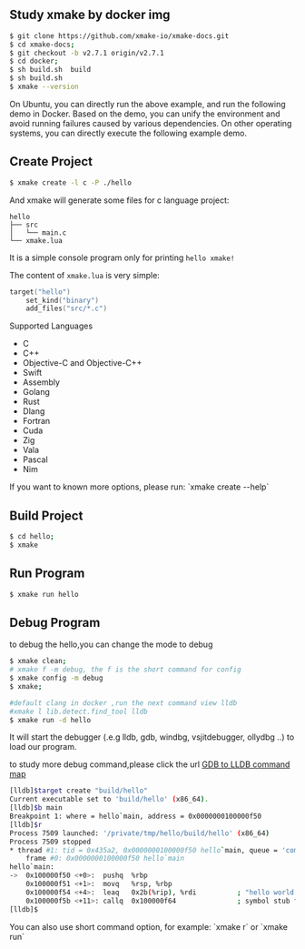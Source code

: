 ## Study xmake by docker img



```bash
$ git clone https://github.com/xmake-io/xmake-docs.git
$ cd xmake-docs;
$ git checkout -b v2.7.1 origin/v2.7.1
$ cd docker;
$ sh build.sh  build
$ sh build.sh  
$ xmake --version 
```

On Ubuntu, you can directly run the above example, and run the following demo in Docker. Based on the demo, you can unify the environment and avoid running failures caused by various dependencies. On other operating systems, you can directly execute the following example demo. 

## Create Project

```bash
$ xmake create -l c -P ./hello
```

And xmake will generate some files for c language project:

```
hello
├── src
│   └── main.c
└── xmake.lua
```

It is a simple console program only for printing `hello xmake!`

The content of `xmake.lua` is very simple:

```lua
target("hello")
    set_kind("binary")
    add_files("src/*.c") 
```

Supported Languages

* C
* C++
* Objective-C and Objective-C++
* Swift
* Assembly
* Golang
* Rust
* Dlang
* Fortran
* Cuda
* Zig
* Vala
* Pascal
* Nim

<p class="tip">
    If you want to known more options, please run: `xmake create --help`
</p>

## Build Project

```bash
$ cd hello;
$ xmake
```

## Run Program

```bash
$ xmake run hello
```

## Debug Program
to debug the hello,you can change the mode to debug
```bash
$ xmake clean;
# xmake f -m debug, the f is the short command for config
$ xmake config -m debug 
$ xmake;
```

```bash
#default clang in docker ,run the next command view lldb
#xmake l lib.detect.find_tool lldb
$ xmake run -d hello 
```

It will start the debugger (.e.g lldb, gdb, windbg, vsjitdebugger, ollydbg ..) to load our program.

to study more debug command,please click the url [GDB to LLDB command map](https://lldb.llvm.org/use/map.html)

```bash
[lldb]$target create "build/hello"
Current executable set to 'build/hello' (x86_64).
[lldb]$b main
Breakpoint 1: where = hello`main, address = 0x0000000100000f50
[lldb]$r
Process 7509 launched: '/private/tmp/hello/build/hello' (x86_64)
Process 7509 stopped
* thread #1: tid = 0x435a2, 0x0000000100000f50 hello`main, queue = 'com.apple.main-thread', stop reason = breakpoint 1.1
    frame #0: 0x0000000100000f50 hello`main
hello`main:
->  0x100000f50 <+0>:  pushq  %rbp
    0x100000f51 <+1>:  movq   %rsp, %rbp
    0x100000f54 <+4>:  leaq   0x2b(%rip), %rdi          ; "hello world!"
    0x100000f5b <+11>: callq  0x100000f64               ; symbol stub for: puts
[lldb]$
```

<p class="tip">
    You can also use short command option, for example: `xmake r` or `xmake run`
</p>

